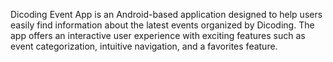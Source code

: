 Dicoding Event App is an Android-based application designed to help users easily find information about the latest events organized by Dicoding. The app offers an interactive user experience with exciting features such as event categorization, intuitive navigation, and a favorites feature.
